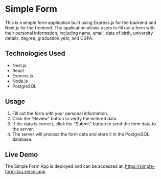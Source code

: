 # Simple Form

This is a simple form application built using Express.js for the backend and Next.js for the frontend. The application allows users to fill out a form with their personal information, including name, email, date of birth, university details, degree, graduation year, and CGPA.


## Technologies Used
- Next.js
- React
- Express.js
- Node.js
- PostgreSQL

## Usage

1. Fill out the form with your personal information.
2. Click the "Review" button to verify the entered data.
3. If the data is correct, click the "Submit" button to send the form data to the server.
4. The server will process the form data and store it in the PostgreSQL database.

## Live Demo
The Simple Form App is deployed and can be accessed at: https://simple-form-tau.vercel.app